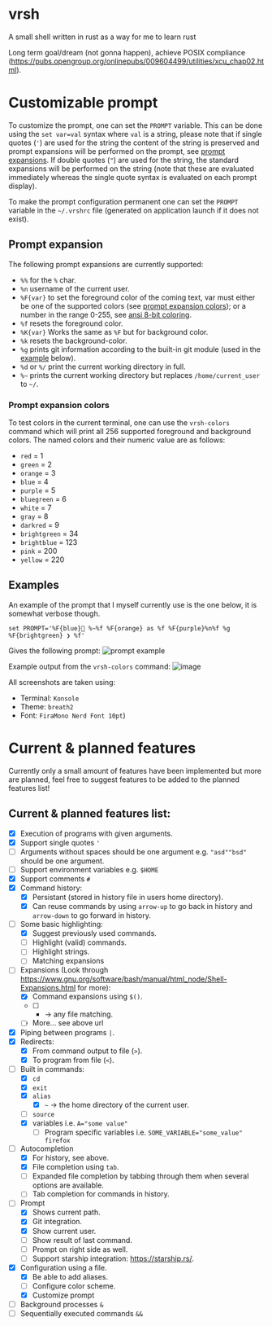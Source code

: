 # vrsh

A small shell written in rust as a way for me to learn rust

Long term goal/dream (not gonna happen), achieve POSIX compliance (https://pubs.opengroup.org/onlinepubs/009604499/utilities/xcu_chap02.html).

# Customizable prompt

To customize the prompt, one can set the `PROMPT` variable.
This can be done using the `set var=val` syntax where `val` is a string, please note that if single quotes (`'`) are used for the string the content of the string is preserved and prompt expansions will be performed on the prompt, see [prompt expansions](#Prompt-expansion).
If double quotes (`"`) are used for the string, the standard expansions will be performed on the string (note that these are evaluated immediately whereas the single quote syntax is evaluated on each prompt display).

To make the prompt configuration permanent one can set the `PROMPT` variable in the `~/.vrshrc` file (generated on application launch if it does not exist).

## Prompt expansion

The following prompt expansions are currently supported:

-   `%%` for the `%` char.
-   `%n` username of the current user.
-   `%F{var}` to set the foreground color of the coming text, var must either be one of the supported colors (see [prompt expansion colors](#prompt-expansion-colors)); 
    or a number in the range 0-255, see [ansi 8-bit coloring](https://en.wikipedia.org/wiki/ANSI_escape_code#8-bit).
-   `%f` resets the foreground color.
-   `%K{var}` Works the same as `%F` but for background color.
-   `%k` resets the background-color.
-   `%g` prints git information according to the built-in git module (used in the [example](#example) below).
-   `%d` or `%/` print the current working directory in full.
-   `%~` prints the current working directory but replaces `/home/current_user` to `~/`.

### Prompt expansion colors
To test colors in the current terminal, one can use the `vrsh-colors` 
command which will print all 256 supported foreground and background colors.
The named colors and their numeric value are as follows:
- `red` = 1
- `green` = 2
- `orange` = 3
- `blue` = 4
- `purple` = 5
- `bluegreen` = 6
- `white` = 7
- `gray` = 8
- `darkred` = 9
- `brightgreen` = 34
- `brightblue` = 123
- `pink` = 200
- `yellow` = 220

## Examples
An example of the prompt that I myself currently use is the one below, it is somewhat verbose though.

```set PROMPT='%F{blue} %~%f %F{orange} as %f %F{purple}%n%f %g %F{brightgreen} ❯ %f'```

Gives the following prompt:
![prompt example](https://user-images.githubusercontent.com/16452604/120086134-bf04cb80-c0dd-11eb-8ab7-a7e127b9c8c4.png)

Example output from the `vrsh-colors` command:
![image](https://user-images.githubusercontent.com/16452604/120086187-0db26580-c0de-11eb-8890-c0bc61950560.png)

All screenshots are taken using:
- Terminal: `Konsole`
- Theme: `breath2` 
- Font: `FiraMono Nerd Font 10pt`)

# Current & planned features

Currently only a small amount of features have been implemented but more are planned, feel free to suggest features to be added to the planned features list!

## Current & planned features list:

-   [x] Execution of programs with given arguments.
-   [x] Support single quotes `'`
-   [ ] Arguments without spaces should be one argument e.g. `"asd""bsd"` should be one argument.
-   [ ] Support environment variables e.g. `$HOME`
-   [x] Support comments `#`
-   [x] Command history:
    -   [x] Persistant (stored in history file in users home directory).
    -   [x] Can reuse commands by using `arrow-up` to go back in history and `arrow-down` to go forward in history.
-   [ ] Some basic highlighting:
    -   [x] Suggest previously used commands.
    -   [ ] Highlight (valid) commands.
    -   [ ] Highlight strings.
    -   [ ] Matching expansions
-   [ ] Expansions (Look through https://www.gnu.org/software/bash/manual/html_node/Shell-Expansions.html for more):
    -   [x] Command expansions using `$()`.
    -   [ ] -   -> any file matching.
    -   [ ] More... see above url
-   [x] Piping between programs `|`.
-   [x] Redirects:
    -   [x] From command output to file (`>`).
    -   [x] To program from file (`<`).
-   [ ] Built in commands:
    -   [x] `cd`
    -   [x] `exit`
    -   [x] `alias`
        -   [x] `~` -> the home directory of the current user.
    -   [ ] `source`
    -   [x] variables i.e. `A="some value"`
        -   [ ] Program specific variables i.e. `SOME_VARIABLE="some_value" firefox`
-   [ ] Autocompletion
    -   [x] For history, see above.
    -   [x] File completion using `tab`.
    -   [ ] Expanded file completion by tabbing through them when several options are available.
    -   [ ] Tab completion for commands in history.
-   [ ] Prompt
    -   [x] Shows current path.
    -   [x] Git integration.
    -   [x] Show current user.
    -   [ ] Show result of last command.
    -   [ ] Prompt on right side as well.
    -   [ ] Support starship integration: https://starship.rs/.
-   [x] Configuration using a file.
    -   [x] Be able to add aliases.
    -   [ ] Configure color scheme.
    -   [x] Customize prompt
-   [ ] Background processes `&`
-   [ ] Sequentially executed commands `&&`

